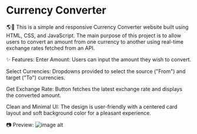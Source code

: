 # Currency Converter
🌎💱
This is a simple and responsive Currency Converter website built using HTML, CSS, and JavaScript.
The main purpose of this project is to allow users to convert an amount from one currency to another using real-time exchange rates fetched from an API.


✨ Features:
Enter Amount: Users can input the amount they wish to convert.

Select Currencies: Dropdowns provided to select the source ("From") and target ("To") currencies.

Get Exchange Rate: Button fetches the latest exchange rate and displays the converted amount.

Clean and Minimal UI: The design is user-friendly with a centered card layout and soft background color for a pleasant experience.


📷 Preview:
![image alt]()
